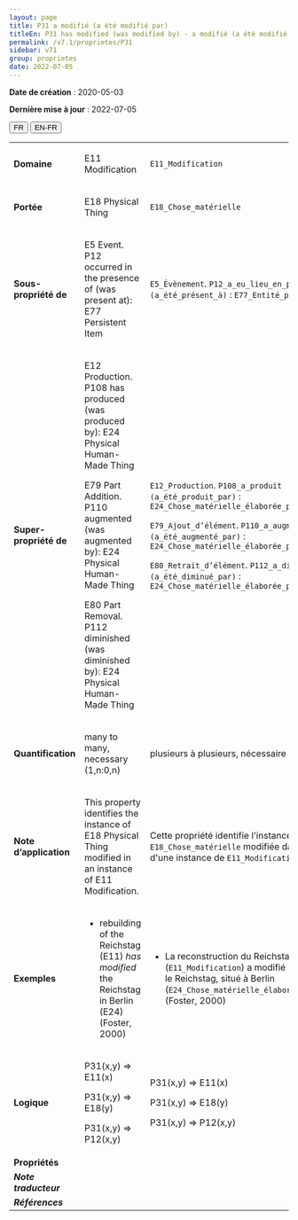 ```yaml
---
layout: page
title: P31 a modifié (a été modifié par)
titleEn: P31 has modified (was modified by) - a modifié (a été modifié par)
permalink: /v7.1/proprietes/P31
sidebar: v71
group: proprietes
date: 2022-07-05
---
```


**Date de création** : 2020-05-03

**Dernière mise à jour** : 2022-07-05

<div class="lang-buttons">
  <button id="fr" class="activate">FR</button>
  <button id="en-fr">EN-FR</button>
</div>

<table>
				<tbody>
				<tr>
					<td><strong>Domaine</strong></td>
					<td class="en"><p>E11 Modification</p>
							</td>
						<td><p><code class="language-plaintext highlighter-rouge">E11_Modification</code></p>
							</td>
						</tr>
					<tr>
					<td><strong>Portée</strong></td>
					<td class="en"><p>E18 Physical Thing</p>
							</td>
						<td><p><code class="language-plaintext highlighter-rouge">E18_Chose_matérielle</code></p>
							</td>
						</tr>
					<tr>
					<td><strong>Sous-propriété de</strong></td>
					<td class="en"><p>E5 Event. P12 occurred in the presence of (was present at): E77 Persistent Item</p>
							</td>
						<td><p><code class="language-plaintext highlighter-rouge">E5_Évènement</code>. <code class="language-plaintext highlighter-rouge">P12_a_eu_lieu_en_présence_de (a_été_présent_à)</code> : <code class="language-plaintext highlighter-rouge">E77_Entité_persistante</code></p>
							</td>
						</tr>
					<tr>
					<td><strong>Super-propriété de</strong></td>
					<td class="en"><p>E12 Production. P108 has produced (was produced by): E24 Physical Human-Made Thing</p>
							<p>E79 Part Addition. P110 augmented (was augmented by): E24 Physical Human-Made Thing</p>
							<p>E80 Part Removal. P112 diminished (was diminished by): E24 Physical Human-Made Thing</p>
							</td>
						<td><p><code class="language-plaintext highlighter-rouge">E12_Production</code>. <code class="language-plaintext highlighter-rouge">P108_a_produit (a_été_produit_par)</code> : <code class="language-plaintext highlighter-rouge">E24_Chose_matérielle_élaborée_par_l’humain</code></p>
							<p><code class="language-plaintext highlighter-rouge">E79_Ajout_d’élément</code>. <code class="language-plaintext highlighter-rouge">P110_a_augmenté (a_été_augmenté_par)</code> : <code class="language-plaintext highlighter-rouge">E24_Chose_matérielle_élaborée_par_l’humain</code></p>
							<p><code class="language-plaintext highlighter-rouge">E80_Retrait_d’élément</code>. <code class="language-plaintext highlighter-rouge">P112_a_diminué (a_été_diminué_par)</code> : <code class="language-plaintext highlighter-rouge">E24_Chose_matérielle_élaborée_par_l’humain</code></p>
							</td>
						</tr>
					<tr>
					<td><strong>Quantification</strong></td>
					<td class="en"><p>many to many, necessary (1,n:0,n)</p>
							</td>
						<td><p>plusieurs à plusieurs, nécessaire (1,n:0,n)</p>
							</td>
						</tr>
					<tr>
					<td><strong>Note d’application</strong></td>
					<td class="en"><p>This property identifies the instance of E18 Physical Thing modified in an instance of E11 Modification.</p>
							</td>
						<td><p>Cette propriété identifie l'instance de <code class="language-plaintext highlighter-rouge">E18_Chose_matérielle</code> modifiée dans le cadre d'une instance de <code class="language-plaintext highlighter-rouge">E11_Modification</code>.</p>
							</td>
						</tr>
					<tr>
					<td><strong>Exemples</strong></td>
					<td class="en"><ul><li><p>rebuilding of the Reichstag (E11) <em>has modified</em> the Reichstag in Berlin (E24) (Foster, 2000)</p>
							</li>
									</ul></td>
						<td><ul><li><p>La reconstruction du Reichstag (<code class="language-plaintext highlighter-rouge">E11_Modification</code>) a modifié (<code class="language-plaintext highlighter-rouge">P31_a_modifié</code>) le Reichstag, situé à Berlin (<code class="language-plaintext highlighter-rouge">E24_Chose_matérielle_élaborée_par_l’humain</code>) (Foster, 2000)</p>
							</li>
									</ul></td>
						</tr>
					<tr>
					<td><strong>Logique</strong></td>
					<td class="en"><p>P31(x,y) ⇒ E11(x)</p>
							<p>P31(x,y) ⇒ E18(y)</p>
							<p>P31(x,y) ⇒ P12(x,y)</p>
							</td>
						<td><p>P31(x,y) ⇒ E11(x)</p>
							<p>P31(x,y) ⇒ E18(y)</p>
							<p>P31(x,y) ⇒ P12(x,y)</p>
							</td>
						</tr>
					<tr>
					<td><strong>Propriétés</strong></td>
					<td class="en"><p></p>
							</td>
						<td><p></p>
							</td>
						</tr>
					<tr>
					<td><strong><em>Note traducteur</em></strong></td>
					<td colspan="2"><p></p>
							</td>
						</tr>
					<tr>
					<td><strong><em>Références</em></strong></td>
					<td colspan="2"><p><em></em></p>
							</td>
						</tr>
					</tbody>
				</table>
				